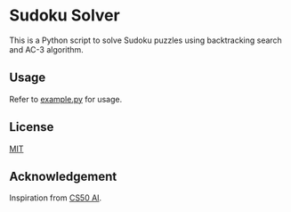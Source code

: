 # Sudoku Solver

This is a Python script to solve Sudoku puzzles using backtracking search and AC-3 algorithm.

## Usage
Refer to [example.py](https://github.com/weien0905/sudoku_solver/blob/main/example.py) for usage.

## License
[MIT](https://github.com/weien0905/sudoku_solver/blob/main/LICENSE)

## Acknowledgement
Inspiration from [CS50 AI](https://cs50.harvard.edu/ai/2020/notes/3/).
